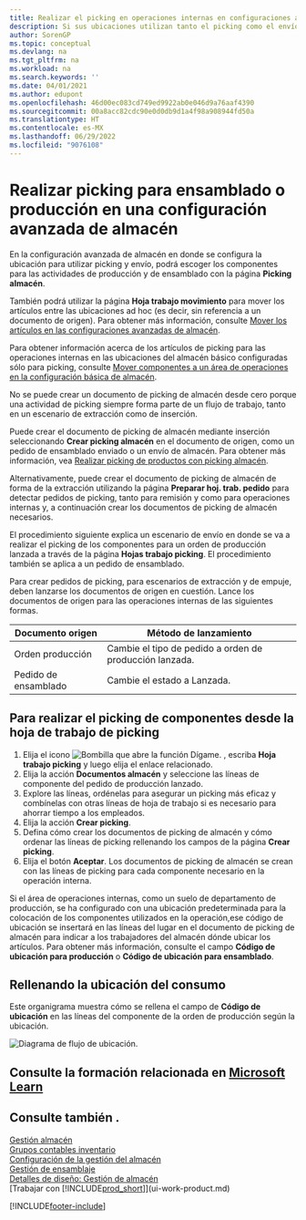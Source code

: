```yaml
---
title: Realizar el picking en operaciones internas en configuraciones avanzadas de almacén
description: Si sus ubicaciones utilizan tanto el picking como el envío, seleccione componentes para las actividades de producción y montaje en la página Picking en almacén.
author: SorenGP
ms.topic: conceptual
ms.devlang: na
ms.tgt_pltfrm: na
ms.workload: na
ms.search.keywords: ''
ms.date: 04/01/2021
ms.author: edupont
ms.openlocfilehash: 46d00ec083cd749ed9922ab0e046d9a76aaf4390
ms.sourcegitcommit: 00a8acc82cdc90e0d0db9d1a4f98a908944fd50a
ms.translationtype: HT
ms.contentlocale: es-MX
ms.lasthandoff: 06/29/2022
ms.locfileid: "9076108"
---
```

# <a name="pick-for-production-or-assembly-in-advanced-warehouse-configurations"></a>Realizar picking para ensamblado o producción en una configuración avanzada de almacén

En la configuración avanzada de almacén en donde se configura la ubicación para utilizar picking y envío, podrá escoger los componentes para las actividades de producción y de ensamblado con la página **Picking almacén**.  

También podrá utilizar la página **Hoja trabajo movimiento** para mover los artículos entre las ubicaciones ad hoc (es decir, sin referencia a un documento de origen). Para obtener más información, consulte [Mover los artículos en las configuraciones avanzadas de almacén](warehouse-how-to-move-items-in-advanced-warehousing.md).  

Para obtener información acerca de los artículos de picking para las operaciones internas en las ubicaciones del almacén básico configuradas sólo para picking, consulte [Mover componentes a un área de operaciones en la configuración básica de almacén](warehouse-how-to-move-components-to-an-operation-area-in-basic-warehousing.md).  

No se puede crear un documento de picking de almacén desde cero porque una actividad de picking siempre forma parte de un flujo de trabajo, tanto en un escenario de extracción como de inserción.  

Puede crear el documento de picking de almacén mediante inserción seleccionando **Crear picking almacén** en el documento de origen, como un pedido de ensamblado enviado o un envío de almacén. Para obtener más información, vea [Realizar picking de productos con picking almacén](warehouse-how-to-pick-items-for-warehouse-shipment.md).  

Alternativamente, puede crear el documento de picking de almacén de forma de la extracción utilizando la página **Preparar hoj. trab. pedido** para detectar pedidos de picking, tanto para remisión y como para operaciones internas y, a continuación crear los documentos de picking de almacén necesarios.  

El procedimiento siguiente explica un escenario de envío en donde se va a realizar el picking de los componentes para un orden de producción lanzada a través de la página **Hojas trabajo picking**. El procedimiento también se aplica a un pedido de ensamblado.  

Para crear pedidos de picking, para escenarios de extracción y de empuje, deben lanzarse los documentos de origen en cuestión. Lance los documentos de origen para las operaciones internas de las siguientes formas.  

|Documento origen|Método de lanzamiento|  
|---------------------|--------------------|  
|Orden producción|Cambie el tipo de pedido a orden de producción lanzada.|  
|Pedido de ensamblado|Cambie el estado a Lanzada.|  

## <a name="to-pick-components-using-the-pick-worksheet"></a>Para realizar el picking de componentes desde la hoja de trabajo de picking

1.  Elija el icono ![Bombilla que abre la función Dígame.](media/ui-search/search_small.png "Dígame qué desea hacer") , escriba **Hoja trabajo picking** y luego elija el enlace relacionado.  
2.  Elija la acción **Documentos almacén** y seleccione las líneas de componente del pedido de producción lanzado.  
3.  Explore las líneas, ordénelas para asegurar un picking más eficaz y combínelas con otras líneas de hoja de trabajo si es necesario para ahorrar tiempo a los empleados.  
4.  Elija la acción **Crear picking**.  
5.  Defina cómo crear los documentos de picking de almacén y cómo ordenar las líneas de picking rellenando los campos de la página **Crear picking**.  
6.  Elija el botón **Aceptar**. Los documentos de picking de almacén se crean con las líneas de picking para cada componente necesario en la operación interna.  

Si el área de operaciones internas, como un suelo de departamento de producción, se ha configurado con una ubicación predeterminada para la colocación de los componentes utilizados en la operación,ese código de ubicación se insertará en las líneas del lugar en el documento de picking de almacén para indicar a los trabajadores del almacén dónde ubicar los artículos. Para obtener más información, consulte el campo **Código de ubicación para producción** o **Código de ubicación para ensamblado**.

## <a name="filling-the-consumption-bin"></a>Rellenando la ubicación del consumo

Este organigrama muestra cómo se rellena el campo de **Código de ubicación** en las líneas del componente de la orden de producción según la ubicación.

![Diagrama de flujo de ubicación.](media/binflow.png "BinFlow")  

## <a name="see-related-training-at-microsoft-learn"></a>Consulte la formación relacionada en [Microsoft Learn](/learn/paths/pick-ship-items-business-central/)

## <a name="see-also"></a>Consulte también .

[Gestión almacén](warehouse-manage-warehouse.md)  
[Grupos contables inventario](inventory-manage-inventory.md)  
[Configuración de la gestión del almacén](warehouse-setup-warehouse.md)  
[Gestión de ensamblaje](assembly-assemble-items.md)  
[Detalles de diseño: Gestión de almacén](design-details-warehouse-management.md)  
[Trabajar con [!INCLUDE[prod_short](includes/prod_short.md)]](ui-work-product.md)


[!INCLUDE[footer-include](includes/footer-banner.md)]